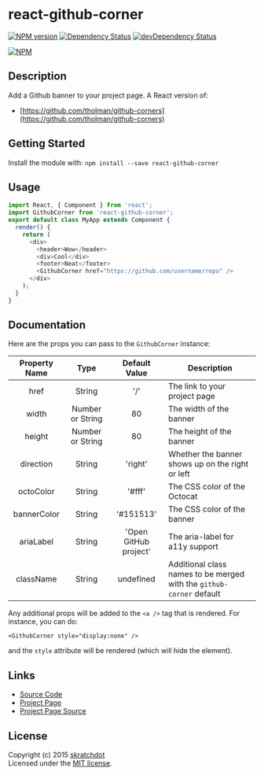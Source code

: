 # react-github-corner

[![NPM version](https://badge.fury.io/js/react-github-corner.svg)](http://badge.fury.io/js/react-github-corner)
[![Dependency Status](https://david-dm.org/skratchdot/react-github-corner.svg)](https://david-dm.org/skratchdot/react-github-corner)
[![devDependency Status](https://david-dm.org/skratchdot/react-github-corner/dev-status.svg)](https://david-dm.org/skratchdot/react-github-corner#info=devDependencies)

[![NPM](https://nodei.co/npm/react-github-corner.png)](https://npmjs.org/package/react-github-corner)


## Description

Add a Github banner to your project page. A React version of:

- [https://github.com/tholman/github-corners](https://github.com/tholman/github-corners)


## Getting Started

Install the module with: `npm install --save react-github-corner`


## Usage

```javascript
import React, { Component } from 'react';
import GithubCorner from 'react-github-corner';
export default class MyApp extends Component {
  render() {
    return (
      <div>
        <header>Wow</header>
        <div>Cool</div>
        <footer>Neat</footer>
        <GithubCorner href="https://github.com/username/repo" />
      </div>
    );
  }
}
```


## Documentation

Here are the props you can pass to the `GithubCorner` instance:

| Property Name | Type | Default Value | Description |
|:-------------:|:----:|:-------------:|-------------|
| href | String | '/' | The link to your project page |
| width | Number or String | 80 | The width of the banner |
| height | Number or String | 80 | The height of the banner |
| direction | String | 'right' | Whether the banner shows up on the right or left |
| octoColor | String | '#fff' | The CSS color of the Octocat |
| bannerColor | String | '#151513' | The CSS color of the banner |
| ariaLabel | String | 'Open GitHub project' | The aria-label for a11y support |
| className | String | undefined | Additional class names to be merged with the `github-corner` default |

Any additional props will be added to the `<a />` tag that is rendered.
For instance, you can do:
```
<GithubCorner style="display:none" />
```
and the `style` attribute will be rendered (which will hide the element).


## Links

- [Source Code](https://github.com/skratchdot/react-github-corner/)
- [Project Page](http://projects.skratchdot.com/react-github-corner/)
- [Project Page Source](https://github.com/skratchdot/react-github-corner/tree/gh-pages)


## License
Copyright (c) 2015 [skratchdot](http://skratchdot.com/)  
Licensed under the [MIT license](LICENSE-MIT).
